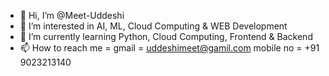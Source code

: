 - 👋 Hi, I’m @Meet-Uddeshi
- 👀 I’m interested in AI, ML, Cloud Computing & WEB Development
- 🌱 I’m currently learning Python, Cloud Computing, Frontend & Backend
- 📫 How to reach me = gmail = uddeshimeet@gamil.com
                       mobile no = +91 9023213140

